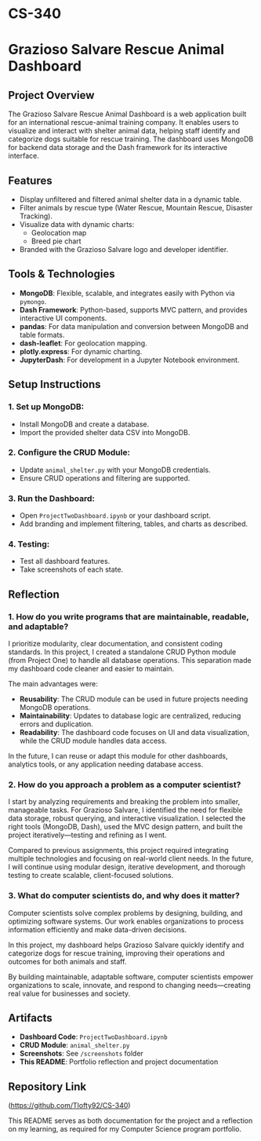 # CS-340
# Grazioso Salvare Rescue Animal Dashboard

## Project Overview

The Grazioso Salvare Rescue Animal Dashboard is a web application built for an international rescue-animal training company. It enables users to visualize and interact with shelter animal data, helping staff identify and categorize dogs suitable for rescue training. The dashboard uses MongoDB for backend data storage and the Dash framework for its interactive interface.

## Features
- Display unfiltered and filtered animal shelter data in a dynamic table.
- Filter animals by rescue type (Water Rescue, Mountain Rescue, Disaster Tracking).
- Visualize data with dynamic charts:
  - Geolocation map
  - Breed pie chart
- Branded with the Grazioso Salvare logo and developer identifier.

## Tools & Technologies
- **MongoDB**: Flexible, scalable, and integrates easily with Python via `pymongo`.
- **Dash Framework**: Python-based, supports MVC pattern, and provides interactive UI components.
- **pandas**: For data manipulation and conversion between MongoDB and table formats.
- **dash-leaflet**: For geolocation mapping.
- **plotly.express**: For dynamic charting.
- **JupyterDash**: For development in a Jupyter Notebook environment.

## Setup Instructions

### 1. Set up MongoDB:
- Install MongoDB and create a database.
- Import the provided shelter data CSV into MongoDB.

### 2. Configure the CRUD Module:
- Update `animal_shelter.py` with your MongoDB credentials.
- Ensure CRUD operations and filtering are supported.

### 3. Run the Dashboard:
- Open `ProjectTwoDashboard.ipynb` or your dashboard script.
- Add branding and implement filtering, tables, and charts as described.

### 4. Testing:
- Test all dashboard features.
- Take screenshots of each state.

## Reflection

### 1. How do you write programs that are maintainable, readable, and adaptable?
I prioritize modularity, clear documentation, and consistent coding standards. In this project, I created a standalone CRUD Python module (from Project One) to handle all database operations. This separation made my dashboard code cleaner and easier to maintain. 

The main advantages were:
- **Reusability**: The CRUD module can be used in future projects needing MongoDB operations.
- **Maintainability**: Updates to database logic are centralized, reducing errors and duplication.
- **Readability**: The dashboard code focuses on UI and data visualization, while the CRUD module handles data access.

In the future, I can reuse or adapt this module for other dashboards, analytics tools, or any application needing database access.

### 2. How do you approach a problem as a computer scientist?
I start by analyzing requirements and breaking the problem into smaller, manageable tasks. For Grazioso Salvare, I identified the need for flexible data storage, robust querying, and interactive visualization. I selected the right tools (MongoDB, Dash), used the MVC design pattern, and built the project iteratively—testing and refining as I went.

Compared to previous assignments, this project required integrating multiple technologies and focusing on real-world client needs. In the future, I will continue using modular design, iterative development, and thorough testing to create scalable, client-focused solutions.

### 3. What do computer scientists do, and why does it matter?
Computer scientists solve complex problems by designing, building, and optimizing software systems. Our work enables organizations to process information efficiently and make data-driven decisions. 

In this project, my dashboard helps Grazioso Salvare quickly identify and categorize dogs for rescue training, improving their operations and outcomes for both animals and staff.

By building maintainable, adaptable software, computer scientists empower organizations to scale, innovate, and respond to changing needs—creating real value for businesses and society.

## Artifacts
- **Dashboard Code**: `ProjectTwoDashboard.ipynb`
- **CRUD Module**: `animal_shelter.py`
- **Screenshots**: See `/screenshots` folder
- **This README**: Portfolio reflection and project documentation

## Repository Link
(https://github.com/Tlofty92/CS-340)

This README serves as both documentation for the project and a reflection on my learning, as required for my Computer Science program portfolio.
